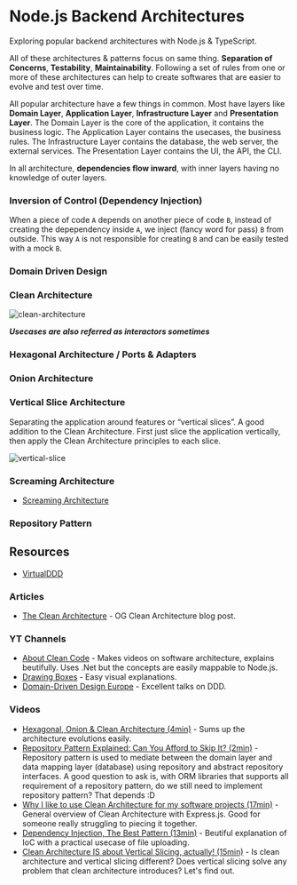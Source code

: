 # Node.js Backend Architectures

Exploring popular backend architectures with Node.js & TypeScript. 

All of these architectures & patterns focus on same thing. **Separation of Concerns**, **Testability**, **Maintainability**. Following a set of rules from one or more of these architectures can help to create softwares that are easier to evolve and test over time.

All popular architecture have a few things in common. Most have layers like **Domain Layer**, **Application Layer**, **Infrastructure Layer** and **Presentation Layer**. The Domain Layer is the core of the application, it contains the business logic. The Application Layer contains the usecases, the business rules. The Infrastructure Layer contains the database, the web server, the external services. The Presentation Layer contains the UI, the API, the CLI.

In all architecture, **dependencies flow inward**, with inner layers having no knowledge of outer layers.

### Inversion of Control (Dependency Injection)

When a piece of code `A` depends on another piece of code `B`, instead of creating the depependency inside `A`, we inject (fancy word for pass) `B` from outside. This way `A` is not responsible for creating `B` and can be easily tested with a mock `B`.

### Domain Driven Design

### Clean Architecture

![clean-architecture](https://blog.cleancoder.com/uncle-bob/images/2012-08-13-the-clean-architecture/CleanArchitecture.jpg)


***Usecases are also referred as interactors sometimes***

### Hexagonal Architecture / Ports & Adapters

### Onion Architecture

### Vertical Slice Architecture

Separating the application around features or “vertical slices”. A good addition to the Clean Architecture. First just slice the application vertically, then apply the Clean Architecture principles to each slice.

![vertical-slice](https://blog.ndepend.com/wp-content/uploads/net-vertical-slice-architecture.png)

### Screaming Architecture

- [Screaming Architecture](https://blog.cleancoder.com/uncle-bob/2011/09/30/Screaming-Architecture.html)

### Repository Pattern

## Resources

- [VirtualDDD](https://virtualddd.com/)

### Articles

- [The Clean Architecture](https://blog.cleancoder.com/uncle-bob/2012/08/13/the-clean-architecture.html) - OG Clean Architecture blog post.

### YT Channels

- [About Clean Code](https://www.youtube.com/@AboutCleanCode) - Makes videos on software architecture, explains beutifully. Uses .Net but the concepts are easily mappable to Node.js.
- [Drawing Boxes](https://www.youtube.com/@drawingboxes/featured) - Easy visual explanations.
- [Domain-Driven Design Europe](https://www.youtube.com/@ddd_eu/videos) - Excellent talks on DDD.

### Videos

- [Hexagonal, Onion & Clean Architecture (4min)](https://www.youtube.com/watch?v=JubdZIdLQ4M) - Sums up the architecture evolutions easily.
- [Repository Pattern Explained: Can You Afford to Skip It? (2min)](https://www.youtube.com/watch?v=Twu21yltjvo) - Repository pattern is used to mediate between the domain layer and data mapping layer (database) using repository and abstract repository interfaces. A good question to ask is, with ORM libraries that supports all requirement of a repository pattern, do we still need to implement repository pattern? That depends :D
- [Why I like to use Clean Architecture for my software projects (17min)](https://www.youtube.com/watch?v=rBxJwhXWZM0) - General overview of Clean Architecture with Express.js. Good for someone really struggling to piecing it together.
- [Dependency Injection, The Best Pattern (13min)](https://www.youtube.com/watch?v=J1f5b4vcxCQ) - Beutiful explanation of IoC with a practical usecase of file uploading.
- [Clean Architecture IS about Vertical Slicing, actually! (15min)](https://www.youtube.com/watch?v=7ZXW_oWdTk4) - Is clean architecture and vertical slicing different? Does vertical slicing solve any problem that clean architecture introduces? Let's find out.